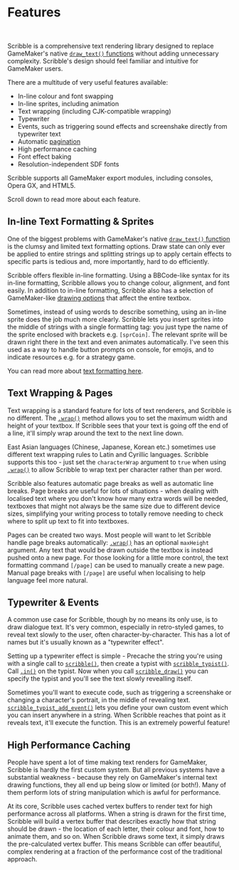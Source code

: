 # Features

&nbsp;

Scribble is a comprehensive text rendering library designed to replace GameMaker's native [`draw_text()` functions](https://manual.yoyogames.com/GameMaker_Language/GML_Reference/Drawing/Text/Text.htm) without adding unnecessary complexity. Scribble's design should feel familiar and intuitive for GameMaker users.

There are a multitude of very useful features available:
- In-line colour and font swapping
- In-line sprites, including animation
- Text wrapping (including CJK-compatible wrapping)
- Typewriter
- Events, such as triggering sound effects and screenshake directly from typewriter text
- Automatic [pagination](https://en.wikipedia.org/wiki/Pagination)
- High performance caching
- Font effect baking
- Resolution-independent SDF fonts

Scribble supports all GameMaker export modules, including consoles, Opera GX, and HTML5.

Scroll down to read more about each feature.

## In-line Text Formatting & Sprites

One of the biggest problems with GameMaker's native [`draw_text()` function](https://manual.yoyogames.com/GameMaker_Language/GML_Reference/Drawing/Text/draw_text.htm) is the clumsy and limited text formatting options. Draw state can only ever be applied to entire strings and splitting strings up to apply certain effects to specific parts is tedious and, more importantly, hard to do efficiently.

Scribble offers flexible in-line formatting. Using a BBCode-like syntax for its in-line formatting, Scribble allows you to change colour, alignment, and font easily. In addition to in-line formatting, Scribble also has a selection of GameMaker-like [drawing options](scribble-methods) that affect the entire textbox.

Sometimes, instead of using words to describe something, using an in-line sprite does the job much more clearly. Scribble lets you insert sprites into the middle of strings with a single formatting tag: you just type the name of the sprite enclosed with brackets e.g. `[sprCoin]`. The relevant sprite will be drawn right there in the text and even animates automatically. I've seen this used as a way to handle button prompts on console, for emojis, and to indicate resources e.g. for a strategy game.

You can read more about [text formatting here](text-formatting).

## Text Wrapping & Pages

Text wrapping is a standard feature for lots of text renderers, and Scribble is no different. The [`.wrap()`](scribble-methods?id=wrapmaxwidth-maxheight-characterwrap-regenerator) method allows you to set the maximum width and height of your textbox. If Scribble sees that your text is going off the end of a line, it'll simply wrap around the text to the next line down.

East Asian languages (Chinese, Japanese, Korean etc.) sometimes use different text wrapping rules to Latin and Cyrillic languages. Scribble supports this too - just set the `characterWrap` argument to `true` when using [`.wrap()`](scribble-methods?id=wrapmaxwidth-maxheight-characterwrap-regenerator) to allow Scribble to wrap text per character rather than per word.

Scribble also features automatic page breaks as well as automatic line breaks. Page breaks are useful for lots of situations - when dealing with localised text where you don't know how many extra words will be needed, textboxes that might not always be the same size due to different device sizes, simplifying your writing process to totally remove needing to check where to split up text to fit into textboxes.

Pages can be created two ways. Most people will want to let Scribble handle page breaks automatically: [`.wrap()`](scribble-methods?id=wrapmaxwidth-maxheight-characterwrap-regenerator) has an optional `maxHeight` argument. Any text that would be drawn outside the textbox is instead pushed onto a new page. For those looking for a little more control, the text formatting command `[/page]` can be used to manually create a new page. Manual page breaks with `[/page]` are useful when localising to help language feel more natural.

## Typewriter & Events

A common use case for Scribble, though by no means its only use, is to draw dialogue text. It's very common, especially in retro-styled games, to reveal text slowly to the user, often character-by-character. This has a lot of names but it's usually known as a "typewriter effect".

Setting up a typewriter effect is simple - Precache the string you're using with a single call to [`scribble()`](scribble-methods), then create a typist with [`scribble_typist()`](typist-methods). Call [`.in()`](typist-methods?id=inspeed-smoothness) on the typist. Now when you call [`scribble_draw()`](scribble-methods?id=drawx-y) you can specify the typist and you'll see the text slowly revealling itself.

Sometimes you'll want to execute code, such as triggering a screenshake or changing a character's portrait, in the middle of revealing text. [`scribble_typist_add_event()`](misc-functions?id=scribble_typists_add_eventname-function) lets you define your own custom event which you can insert anywhere in a string. When Scribble reaches that point as it reveals text, it'll execute the function. This is an extremely powerful feature!

## High Performance Caching

People have spent a lot of time making text renders for GameMaker, Scribble is hardly the first custom system. But all previous systems have a substantial weakness - because they rely on GameMaker's internal text drawing functions, they all end up being slow or limited (or both!). Many of them perform lots of string manipulation which is awful for performance.

At its core, Scribble uses cached vertex buffers to render text for high performance across all platforms. When a string is drawn for the first time, Scribble will build a vertex buffer that describes exactly how that string should be drawn - the location of each letter, their colour and font, how to animate them, and so on. When Scribble draws some text, it simply draws the pre-calculated vertex buffer. This means Scribble can offer beautiful, complex rendering at a fraction of the performance cost of the traditional approach.
